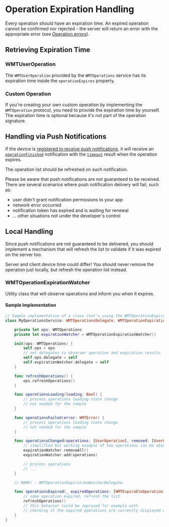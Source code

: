 # Operation Expiration Handling

Every operation should have an expiration time. An expired operation cannot be confirmed nor rejected - the server will return an error with the appropriate error (see [Operation errors](Error-Handling.md#operation-errors)).

## Retrieving Expiration Time

### WMTUserOperation
The `WMTUserOperation` provided by the `WMTOperations` service has its expiration time inside the `operationExpires` property.

### Custom Operation
If you're creating your own custom operation by implementing the `WMTOperation` protocol, you need to provide the expiration time by yourself. The expiration time is optional because it's not part of the operation signature.

## Handling via Push Notifications

If the device is [registered to receive push notifications](Using-Push-Service.md), it will receive an [`operationFinished`](https://github.com/wultra/mtoken-sdk-ios/blob/develop/WultraMobileTokenSDK/Push/WMTPushParser.swift#L77#docucheck-keep-link) notification with the [`timeout`](https://github.com/wultra/mtoken-sdk-ios/blob/develop/WultraMobileTokenSDK/Push/WMTPushParser.swift#L86#docucheck-keep-link) result when the operation expires.

The operation list should be refreshed on such notification.

Please be aware that push notifications are not guaranteed to be received. There are several scenarios where push notification delivery will fail, such as:

- user didn't grant notification permissions to your app
- network error occurred
- notification token has expired and is waiting for renewal
- ... other situations not under the developer's control

## Local Handling

Since push notifications are not guaranteed to be delivered, you should implement a mechanism that will refresh the list to validate if it was expired on the server too.

Server and client device time could differ! You should never remove the operation just locally, but refresh the operation list instead.

### WMTOperationExpirationWatcher

Utility class that will observe operations and inform you when it expires.

#### Sample Implementation

```swift
// Sample implementation of a class that's using the WMTOperationExpirationWatcher
class MyOperationsService: WMTOperationsDelegate, WMTOperationExpirationWatcherDelegate {

    private let ops: WMTOperations
    private let expirationWatcher = WMTOperationExpirationWatcher()

    init(ops: WMTOperations) {
        self.ops = ops
        // set delegates to observer operation and expiration results
        self.ops.delegate = self
        self.expirationWatcher.delegate = self
    }

    func refreshOperations() {
        ops.refreshOperations()
    }

    func operationsLoading(loading: Bool) {
        // process operations loading state change
        // not needed for the sample
    }

    func operationsFailed(error: WMTError) {
        // process operations loading state change
        // not needed for the sample
    }

    func operationsChanged(operations: [UserOperation], removed: [UserOperation], added: [UserOperation]) {
        // simplified but working example of how operations can be observed for expiration
        expirationWatcher.removeAll()
        expirationWatcher.add(operations)

        // process operations
        // ...
    }

    // MARK: - WMTOperationExpirationWatcherDelegate

    func operationsExpired(_ expiredOperations: [WMTExpirableOperation]) {
        // some operation expired, refresh the list
        refreshOperations()
        // this behavior could be improved for example with
        // checking if the expired operations are currently displayed etc..
    }
}
```
